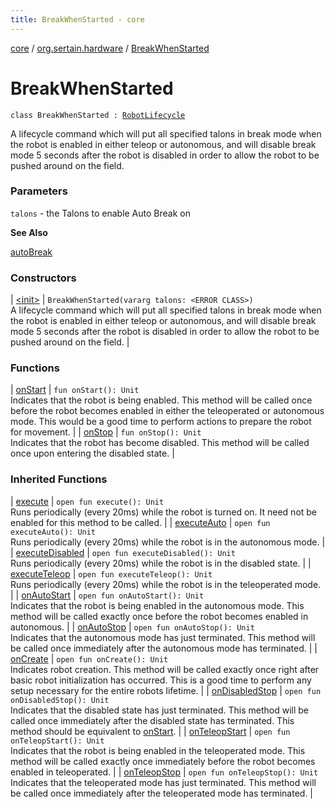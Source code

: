 ```yaml
---
title: BreakWhenStarted - core
---
```


[core](../../index.md) / [org.sertain.hardware](../index.md) / [BreakWhenStarted](.)

# BreakWhenStarted

`class BreakWhenStarted : `[`RobotLifecycle`](../../org.sertain/-robot-lifecycle/index.md)

A lifecycle command which will put all specified talons in break mode when the robot is
enabled in either teleop or autonomous, and will disable break mode 5 seconds after the robot
is disabled in order to allow the robot to be pushed around on the field.

### Parameters

`talons` - the Talons to enable Auto Break on

**See Also**

[autoBreak](../auto-break.md)

### Constructors

| [&lt;init&gt;](-init-.md) | `BreakWhenStarted(vararg talons: <ERROR CLASS>)`<br>A lifecycle command which will put all specified talons in break mode when the robot is
enabled in either teleop or autonomous, and will disable break mode 5 seconds after the robot
is disabled in order to allow the robot to be pushed around on the field. |

### Functions

| [onStart](on-start.md) | `fun onStart(): Unit`<br>Indicates that the robot is being enabled. This method will be called once before the
robot becomes enabled in either the teleoperated or autonomous mode. This would be a good
time to perform actions to prepare the robot for movement. |
| [onStop](on-stop.md) | `fun onStop(): Unit`<br>Indicates that the robot has become disabled. This method will be called once upon
entering the disabled state. |

### Inherited Functions

| [execute](../../org.sertain/-robot-lifecycle/execute.md) | `open fun execute(): Unit`<br>Runs periodically (every 20ms) while the robot is turned on. It need not be enabled for this
method to be called. |
| [executeAuto](../../org.sertain/-robot-lifecycle/execute-auto.md) | `open fun executeAuto(): Unit`<br>Runs periodically (every 20ms) while the robot is in the autonomous mode. |
| [executeDisabled](../../org.sertain/-robot-lifecycle/execute-disabled.md) | `open fun executeDisabled(): Unit`<br>Runs periodically (every 20ms) while the robot is in the disabled state. |
| [executeTeleop](../../org.sertain/-robot-lifecycle/execute-teleop.md) | `open fun executeTeleop(): Unit`<br>Runs periodically (every 20ms) while the robot is in the teleoperated mode. |
| [onAutoStart](../../org.sertain/-robot-lifecycle/on-auto-start.md) | `open fun onAutoStart(): Unit`<br>Indicates that the robot is being enabled in the autonomous mode. This method will be
called exactly once before the robot becomes enabled in autonomous. |
| [onAutoStop](../../org.sertain/-robot-lifecycle/on-auto-stop.md) | `open fun onAutoStop(): Unit`<br>Indicates that the autonomous mode has just terminated. This method will be called once
immediately after the autonomous mode has terminated. |
| [onCreate](../../org.sertain/-robot-lifecycle/on-create.md) | `open fun onCreate(): Unit`<br>Indicates robot creation. This method will be called exactly once right after basic robot
initialization has occurred. This is a good time to perform any setup necessary for the
entire robots lifetime. |
| [onDisabledStop](../../org.sertain/-robot-lifecycle/on-disabled-stop.md) | `open fun onDisabledStop(): Unit`<br>Indicates that the disabled state has just terminated. This method will be called once
immediately after the disabled state has terminated. This method should be equivalent to
[onStart](../../org.sertain/-robot-lifecycle/on-start.md). |
| [onTeleopStart](../../org.sertain/-robot-lifecycle/on-teleop-start.md) | `open fun onTeleopStart(): Unit`<br>Indicates that the robot is being enabled in the teleoperated mode. This method will be
called exactly once immediately before the robot becomes enabled in teleoperated. |
| [onTeleopStop](../../org.sertain/-robot-lifecycle/on-teleop-stop.md) | `open fun onTeleopStop(): Unit`<br>Indicates that the teleoperated mode has just terminated. This method will be called once
immediately after the teleoperated mode has terminated. |


